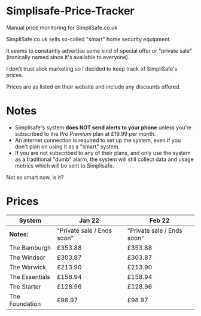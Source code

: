# Simplisafe-Price-Tracker
Manual price monitoring for SimpliSafe.co.uk

SimpliSafe.co.uk sells so-called "smart" home security equipment.

It seems to constantly advertise some kind of special offer or "private sale" (ironically named since it's available to everyone).

I don't trust slick marketing so I decided to keep track of SimpliSafe's prices.

Prices are as listed on their website and include any discounts offered.

# Notes

* Simplisafe's system **does NOT send alerts to your phone** unless you're subscribed to the *Pro Premium* plan at £19.99 per month. 
* An internet connection is required to set up the system, even if you don't plan on using it as a "smart" system.
* If you are not subscribed to any of their plans, and only use the system as a traditional "dumb" alarm, the system will still collect data and usage metrics which will be sent to Simplisafe.

Not so smart now, is it?

# Prices

| System         | Jan 22                     | Feb 22                     |
| -------------- | ----------                 | ----------                 |
| **Notes:**     | "Private sale / Ends soon" | "Private sale / Ends soon" |
| The Bamburgh   | £353.88                    | £353.88                    |
| The Windsor    | £303.87                    | £303.87                    |
| The Warwick    | £213.90                    | £213.90                    |
| The Essentials | £158.94                    | £158.94                    |
| The Starter    | £128.96                    | £128.96                    |
| The Foundation | £98.97                     | £98.97                     |
